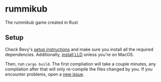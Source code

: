 # rummikub
The rummikub game created in Rust

## Setup
Check Bevy's [setup instructions](https://bevyengine.org/learn/quick-start/getting-started/setup/) and make sure you install all the required dependencies.
Additionally, [install LLD](https://bevyengine.org/learn/quick-start/getting-started/setup/#alternative-linkers) unless you're on MacOS.

Then, run `cargo build`. The first compliation will take a couple minutes, any compilation after that will only re-compile the files changed by you.
If you encounter problems, open a [new issue](https://github.com/PCOffline/rummikub/issues/new).